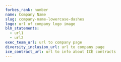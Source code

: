 ```yaml
---
forbes_rank: number
name: Company Name
slug: company-name-lowercase-dashes
logo: url of company logo image
blm_statements:
  - url1
  - url2
exec_team_url: url to company page
diversity_inclusion_url: url to company page
ice_contract_url: url to info about ICE contracts
---
```

